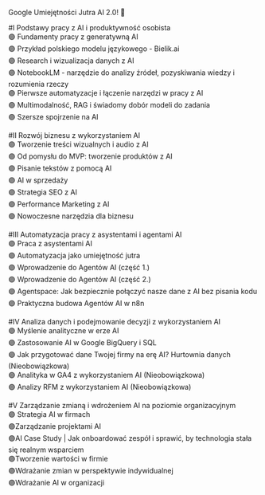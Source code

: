 
Google Umiejętności Jutra AI 2.0! 🤗    

#I  Podstawy pracy z AI i produktywność osobista  
🟣 Fundamenty pracy z generatywną AI  
🟣 Przykład polskiego modelu językowego - Bielik.ai  
🟣 Research i wizualizacja danych z AI  
🟣 NotebookLM - narzędzie do analizy źródeł, pozyskiwania wiedzy i rozumienia rzeczy  
🟣 Pierwsze automatyzacje i łączenie narzędzi w pracy z AI  
🟣 Multimodalność, RAG i świadomy dobór modeli do zadania  
🟣 Szersze spojrzenie na AI

#II  Rozwój biznesu z wykorzystaniem AI  
🟣 Tworzenie treści wizualnych i audio z AI  
🟣 Od pomysłu do MVP: tworzenie produktów z AI  
🟣 Pisanie tekstów z pomocą AI  
🟣 AI w sprzedaży  
🟣 Strategia SEO z AI  
🟣 Performance Marketing z AI  
🟣 Nowoczesne narzędzia dla biznesu  

#III Automatyzacja pracy z asystentami i agentami AI  
🟣 Praca z asystentami AI  
🟣 Automatyzacja jako umiejętność jutra  
🟣 Wprowadzenie do Agentów AI (część 1.)  
🟣 Wprowadzenie do Agentów AI (część 2.)  
🟣 Agentspace: Jak bezpiecznie połączyć nasze dane z AI bez pisania kodu  
🟣 Praktyczna budowa Agentów AI w n8n  


#IV Analiza danych i podejmowanie decyzji z wykorzystaniem AI  
🟣 Myślenie analityczne w erze AI  
🟣 Zastosowanie AI w Google BigQuery i SQL  
🟣 Jak przygotować dane Twojej firmy na erę AI? Hurtownia danych (Nieobowiązkowa)  
🟣 Analityka w GA4 z wykorzystaniem AI (Nieobowiązkowa)  
🟣 Analizy RFM z wykorzystaniem AI (Nieobowiązkowa)  

#V Zarządzanie zmianą i wdrożeniem AI na poziomie organizacyjnym  
🟣 Strategia AI w firmach  
🟣Zarządzanie projektami AI  
🟣AI Case Study | Jak onboardować zespół i sprawić, by technologia stała się realnym wsparciem  
🟣Tworzenie wartości w firmie  
🟣Wdrażanie zmian w perspektywie indywidualnej  
🟣Wdrażanie AI w organizacji  